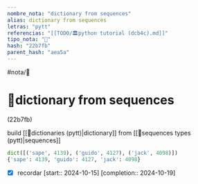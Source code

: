 ```yaml
---
nombre_nota: "dictionary from sequences"
alias: dictionary from sequences
letras: "pytt"
referencias: "[[TODO/🏛️python tutorial (dcb4c).md]]"
tipo_nota: "📑"
hash: "22b7fb"
parent_hash: "aea5a"
---
```


#nota/📑

# 📑dictionary from sequences
<div class="hash">(22b7fb)</div>




build [[📑dictionaries (pytt)|dictionary]] from [[📑sequences types (pytt)|sequences]]



```python
dict([('sape', 4139), ('guido', 4127), ('jack', 4098)])
{'sape': 4139, 'guido': 4127, 'jack': 4098}
```




- [x] recordar  [start:: 2024-10-15]  [completion:: 2024-10-19]